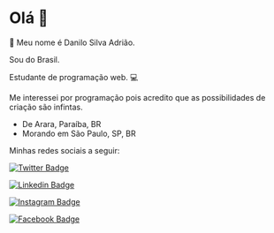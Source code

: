 # Olá 👋

🤝 Meu nome é Danilo Silva Adrião. 

Sou do Brasil. 

Estudante de programação web. 💻

Me interessei por programação pois acredito que as possibilidades de criação são infintas.

- De Arara, Paraíba, BR
- Morando em São Paulo, SP, BR

Minhas redes sociais a seguir:

[![Twitter Badge](https://img.shields.io/badge/-Twitter-E2E2E2?style=white-square&labelColor=E2E2E2&logo=twitter&logoColor=blue&link=https://twitter.com/danilo_s_adriao)](https://twitter.com/danilosadriao)

[![Linkedin Badge](https://img.shields.io/badge/-LinkedIn-E2E2E2?style=white-square&logo=Linkedin&logoColor=1281B7&link=https://www.linkedin.com/in/danilosilvaadriao/)](https://www.linkedin.com/in/danilosilvaadriao/)

[![Instagram Badge](https://img.shields.io/badge/-Instagram-E2E2E2?style=white-square&labelColor=E2E2E2&logo=instagram&logoColor=blue&link=https://twitter.com/danilo_s_adriao)](https://twitter.com/danilosadriao) 

[![Facebook Badge](https://img.shields.io/badge/-Facebook-E2E2E2?style=white-square&logo=facebook&logoColor=1281B7&link=https://www.linkedin.com/in/danilosilvaadriao/)](https://www.linkedin.com/in/danilosilvaadriao/)
